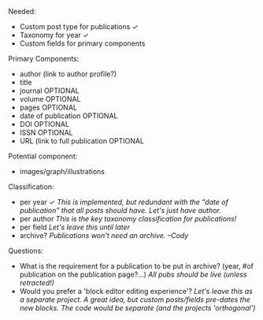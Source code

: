 Needed:
- Custom post type for publications  ✓
- Taxonomy for year  ✓
- Custom fields for primary components 

Primary Components:
- author (link to author profile?)
- title
- journal OPTIONAL
- volume OPTIONAL
- pages OPTIONAL
- date of publication OPTIONAL
- DOI OPTIONAL
- ISSN OPTIONAL
- URL (link to full publication OPTIONAL


Potential component:
- images/graph/illustrations  

Classification:
- per year ✓  _This is implemented, but redundant with the "date of publication" that all posts should have.  Let's just have author._
- per author _This is the key taxonomy classification for publications!_
- per field  _Let's leave this until later_
- archive?  _Publications won't need an archive. –Cody_

Questions: 
- What is the requirement for a publication to be put in archive? (year, #of publication on the publication page?...) _All pubs should be live (unless retracted!)_
- Would you prefer a 'block editor editing experience'? _Let's leave this as a separate project. A great idea, but custom posts/fields pre-dates the new blocks.  The code would be separate (and the projects 'orthogonal')_





